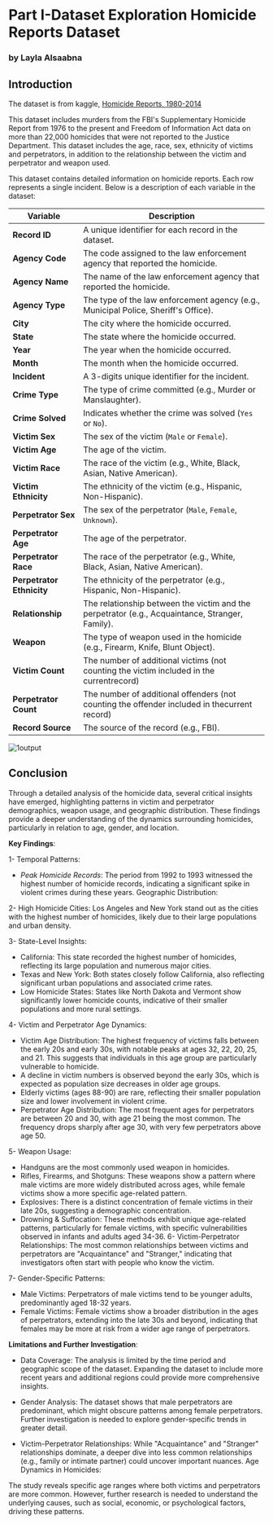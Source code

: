 # Part I-Dataset Exploration Homicide Reports Dataset
### by Layla Alsaabna


## Introduction

The dataset is from kaggle, [Homicide Reports, 1980-2014](https://www.kaggle.com/datasets/murderaccountability/homicide-reports)

This dataset includes murders from the FBI's Supplementary Homicide Report from 1976 to the present and Freedom of Information Act data on more than 22,000 homicides that were
not reported to the Justice Department. This dataset includes the age, race, sex, ethnicity of victims and perpetrators, in addition to the relationship between the victim and perpetrator and weapon used.


This dataset contains detailed information on homicide reports. Each row represents a single incident. Below is a description of each variable in the dataset:

| Variable              | Description                                                                  |
|-----------------------|------------------------------------------------------------------------------|
| **Record ID**         | A unique identifier for each record in the dataset.                          |
| **Agency Code**       | The code assigned to the law enforcement agency that reported the homicide.  |
| **Agency Name**       | The name of the law enforcement agency that reported the homicide.           |
| **Agency Type**       | The type of the law enforcement agency (e.g., Municipal Police, Sheriff's Office). |
| **City**              | The city where the homicide occurred.                                        |
| **State**             | The state where the homicide occurred.                                       |
| **Year**              | The year when the homicide occurred.                                         |
| **Month**             | The month when the homicide occurred.                                        |
| **Incident**          | A 3-digits unique identifier for the incident.                                        |
| **Crime Type**        | The type of crime committed (e.g., Murder or Manslaughter).                  |
| **Crime Solved**      | Indicates whether the crime was solved (`Yes` or `No`).                      |
| **Victim Sex**        | The sex of the victim (`Male` or `Female`).                                  |
| **Victim Age**        | The age of the victim.                                                       |
| **Victim Race**       | The race of the victim (e.g., White, Black, Asian, Native American).         |
| **Victim Ethnicity**  | The ethnicity of the victim (e.g., Hispanic, Non-Hispanic).                  |
| **Perpetrator Sex**   | The sex of the perpetrator (`Male`, `Female`, `Unknown`).                    |
| **Perpetrator Age**   | The age of the perpetrator.                                                  |
| **Perpetrator Race**  | The race of the perpetrator (e.g., White, Black, Asian, Native American).    |
| **Perpetrator Ethnicity** | The ethnicity of the perpetrator (e.g., Hispanic, Non-Hispanic).         |
| **Relationship**      | The relationship between the victim and the perpetrator (e.g., Acquaintance, Stranger, Family). |
| **Weapon**            | The type of weapon used in the homicide (e.g., Firearm, Knife, Blunt Object).|
| **Victim Count**      | The number of additional victims (not counting the victim included in the currentrecord) |
| **Perpetrator Count** | The number of additional offenders (not counting the offender included in thecurrent record)    |
| **Record Source**     | The source of the record (e.g., FBI).                                        |



![1output](https://github.com/user-attachments/assets/13dce111-54e0-4d4d-b32d-c6f431d90610)




## **Conclusion**


Through a detailed analysis of the homicide data, several critical insights have emerged, highlighting patterns in victim and perpetrator demographics, weapon usage, and geographic distribution. These findings provide a deeper understanding of the dynamics surrounding homicides, particularly in relation to age, gender, and location.

**Key Findings**:


1- Temporal Patterns:

* *Peak Homicide Records*: The period from 1992 to 1993 witnessed the highest number of homicide records, indicating a significant spike in violent crimes during these years.
Geographic Distribution:

2- High Homicide Cities: Los Angeles and New York stand out as the cities with the highest number of homicides, likely due to their large populations and urban density.

3- State-Level Insights:
  * California: This state recorded the highest number of homicides, reflecting its large population and numerous major cities.
  * Texas and New York: Both states closely follow California, also reflecting significant urban populations and associated crime rates.
  * Low Homicide States: States like North Dakota and Vermont show significantly lower homicide counts, indicative of their smaller populations and more rural settings.

4- Victim and Perpetrator Age Dynamics:

  * Victim Age Distribution: The highest frequency of victims falls between the early 20s and early 30s, with notable peaks at ages 32, 22, 20, 25, and 21. This suggests that individuals in this age group are particularly vulnerable to homicide.
  * A decline in victim numbers is observed beyond the early 30s, which is expected as population size decreases in older age groups.
  * Elderly victims (ages 88-90) are rare, reflecting their smaller population size and lower involvement in violent crime.
* Perpetrator Age Distribution: The most frequent ages for perpetrators are between 20 and 30, with age 21 being the most common. The frequency drops sharply after age 30, with very few perpetrators above age 50.


5- Weapon Usage:

  * Handguns are the most commonly used weapon in homicides.
  * Rifles, Firearms, and Shotguns: These weapons show a pattern where male victims are more widely distributed across ages, while female victims show a more specific age-related pattern.
  * Explosives: There is a distinct concentration of female victims in their late 20s, suggesting a demographic concentration.
  * Drowning & Suffocation: These methods exhibit unique age-related patterns, particularly for female victims, with specific vulnerabilities observed in infants and adults aged 34-36.
6- Victim-Perpetrator Relationships: The most common relationships between victims and perpetrators are "Acquaintance" and "Stranger," indicating that investigators often start with people who know the victim.

7- Gender-Specific Patterns:

  * Male Victims: Perpetrators of male victims tend to be younger adults, predominantly aged 18-32 years.
  * Female Victims: Female victims show a broader distribution in the ages of perpetrators, extending into the late 30s and beyond, indicating that females may be more at risk from a wider age range of perpetrators.


**Limitations and Further Investigation**:
* Data Coverage: The analysis is limited by the time period and geographic scope of the dataset. Expanding the dataset to include more recent years and additional regions could provide more comprehensive insights.
* Gender Analysis: The dataset shows that male perpetrators are predominant, which might obscure patterns among female perpetrators. Further investigation is needed to explore gender-specific trends in greater detail.
  
* Victim-Perpetrator Relationships: While "Acquaintance" and "Stranger" relationships dominate, a deeper dive into less common relationships (e.g., family or intimate partner) could uncover important nuances.
Age Dynamics in Homicides:

The study reveals specific age ranges where both victims and perpetrators are more common. However, further research is needed to understand the underlying causes, such as social, economic, or psychological factors, driving these patterns.
